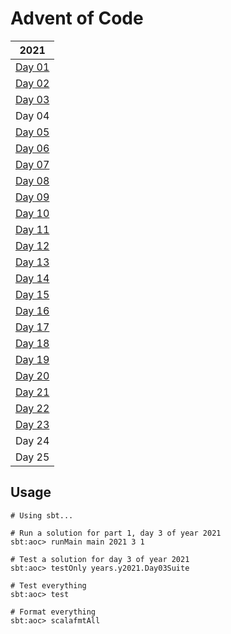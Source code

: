 # Advent of Code

| 2021                                             |
|--------------------------------------------------|
| [Day 01](src/main/scala/years/y2021/Day01.scala) |
| [Day 02](src/main/scala/years/y2021/Day02.scala) |
| [Day 03](src/main/scala/years/y2021/Day03.scala) |
| Day 04                                           |
| [Day 05](src/main/scala/years/y2021/Day05.scala) |
| [Day 06](src/main/scala/years/y2021/Day06.scala) |
| [Day 07](src/main/scala/years/y2021/Day07.scala) |
| [Day 08](src/main/scala/years/y2021/Day08.scala) |
| [Day 09](src/main/scala/years/y2021/Day09.scala) |
| [Day 10](src/main/scala/years/y2021/Day10.scala) |
| [Day 11](src/main/scala/years/y2021/Day11.scala) |
| [Day 12](src/main/scala/years/y2021/Day12.scala) |
| [Day 13](src/main/scala/years/y2021/Day13.scala) |
| [Day 14](src/main/scala/years/y2021/Day14.scala) |
| [Day 15](src/main/scala/years/y2021/Day15.scala) |
| [Day 16](src/main/scala/years/y2021/Day16.scala) |
| [Day 17](src/main/scala/years/y2021/Day17.scala) |
| [Day 18](src/main/scala/years/y2021/Day18.scala) |
| [Day 19](src/main/scala/years/y2021/Day19.scala) |
| [Day 20](src/main/scala/years/y2021/Day20.scala) |
| [Day 21](src/main/scala/years/y2021/Day21.scala) |
| [Day 22](src/main/scala/years/y2021/Day22.scala) |
| [Day 23](src/main/scala/years/y2021/Day23.scala) |
| Day 24                                           |
| Day 25                                           |

## Usage

```
# Using sbt...

# Run a solution for part 1, day 3 of year 2021
sbt:aoc> runMain main 2021 3 1

# Test a solution for day 3 of year 2021
sbt:aoc> testOnly years.y2021.Day03Suite

# Test everything
sbt:aoc> test

# Format everything
sbt:aoc> scalafmtAll
```
